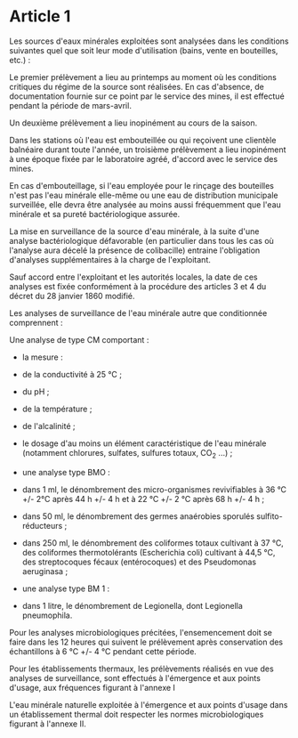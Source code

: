 # Article 1

Les sources d'eaux minérales exploitées sont analysées dans les conditions suivantes quel que soit leur mode d'utilisation (bains, vente en bouteilles, etc.) :

Le premier prélèvement a lieu au printemps au moment où les conditions critiques du régime de la source sont réalisées. En cas d'absence, de documentation fournie sur ce point par le service des mines, il est effectué pendant la période de mars-avril.

Un deuxième prélèvement a lieu inopinément au cours de la saison.

Dans les stations où l'eau est embouteillée ou qui reçoivent une clientèle balnéaire durant toute l'année, un troisième prélèvement a lieu inopinément à une époque fixée par le laboratoire agréé, d'accord avec le service des mines.

En cas d'embouteillage, si l'eau employée pour le rinçage des bouteilles n'est pas l'eau minérale elle-même ou une eau de distribution municipale surveillée, elle devra être analysée au moins aussi fréquemment que l'eau minérale et sa pureté bactériologique assurée.

La mise en surveillance de la source d'eau minérale, à la suite d'une analyse bactériologique défavorable (en particulier dans tous les cas où l'analyse aura décelé la présence de colibacille) entraine l'obligation d'analyses supplémentaires à la charge de l'exploitant.

Sauf accord entre l'exploitant et les autorités locales, la date de ces analyses est fixée conformément à la procédure des articles 3 et 4 du décret du 28 janvier 1860 modifié.

Les analyses de surveillance de l'eau minérale autre que conditionnée comprennent :

Une analyse de type CM comportant :

- la mesure :

- de la conductivité à 25 °C ;

- du pH ;

- de la température ;

- de l'alcalinité ;

- le dosage d'au moins un élément caractéristique de l'eau minérale (notamment chlorures, sulfates, sulfures totaux, CO<sub>2</sub> ...) ;

- une analyse type BMO :

- dans 1 ml, le dénombrement des micro-organismes revivifiables à 36 °C +/- 2°C après 44 h +/- 4 h et à 22 °C +/- 2 °C après 68 h +/- 4 h ;

- dans 50 ml, le dénombrement des germes anaérobies sporulés sulfito-réducteurs ;

- dans 250 ml, le dénombrement des coliformes totaux cultivant à 37 °C, des coliformes thermotolérants (Escherichia coli) cultivant à 44,5 °C, des streptocoques fécaux (entérocoques) et des Pseudomonas aeruginasa ;

- une analyse type BM 1 :

- dans 1 litre, le dénombrement de Legionella, dont Legionella pneumophila.

Pour les analyses microbiologiques précitées, l'ensemencement doit se faire dans les 12 heures qui suivent le prélèvement après conservation des échantillons à 6 °C +/- 4 °C pendant cette période.

Pour les établissements thermaux, les prélèvements réalisés en vue des analyses de surveillance, sont effectués à l'émergence et aux points d'usage, aux fréquences figurant à l'annexe I

L'eau minérale naturelle exploitée à l'émergence et aux points d'usage dans un établissement thermal doit respecter les normes microbiologiques figurant à l'annexe II.
